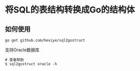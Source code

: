 # 将SQL的表结构转换成Go的结构体

## 如何使用
```shell script
go get github.com/heviye/sql2gostruct
```

支持Oracle数据库
```shell script
# 查看帮助
$ sql2gostruct oracle -h
```